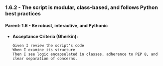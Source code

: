 ### 1.6.2 - The script is modular, class-based, and follows Python best practices

#### Parent: 1.6 - Be robust, interactive, and Pythonic

* **Acceptance Criteria (Gherkin):**
    ```gherkin
    Given I review the script's code
    When I examine its structure
    Then I see logic encapsulated in classes, adherence to PEP 8, and clear separation of concerns.
    ```
